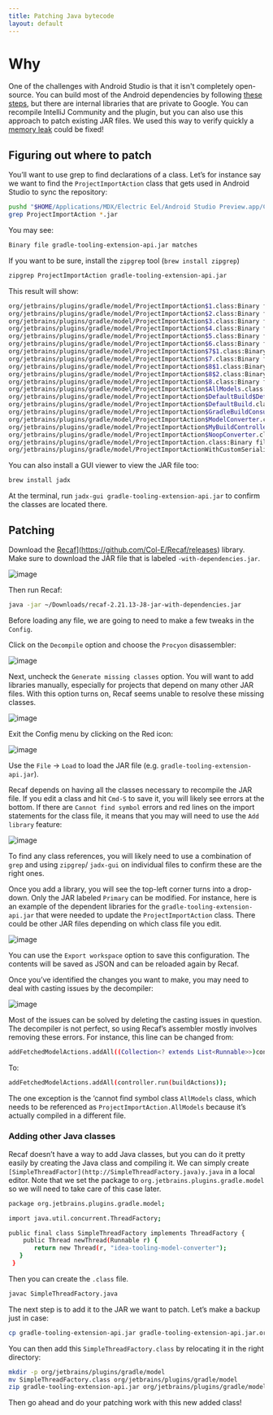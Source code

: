 ```yaml
---
title: Patching Java bytecode
layout: default
---
```


# Why

One of the challenges with Android Studio is that it isn't completely open-source. You can build most of the Android dependencies by following
[these steps](https://github.com/rogerhu/android-studio-builder#step-by-step-guide-for-mac), but there are internal libraries that are private to
Google. You can recompile IntelliJ Community and the plugin, but you can also use this approach to patch existing JAR files. We used this way to verify 
quickly a [memory leak](https://blog.p-y.wtf/gradle-intellij-memory-leak) could be fixed!

## Figuring out where to patch

You’ll want to use grep to find declarations of a class. Let’s for instance say we want to find the `ProjectImportAction` class that gets used in Android Studio to sync the repository:

```bash
pushd "$HOME/Applications/MDX/Electric Eel/Android Studio Preview.app/Contents/plugins/gradle/lib"
grep ProjectImportAction *.jar
```

You may see:

```bash
Binary file gradle-tooling-extension-api.jar matches
```

If you want to be sure, install the `zipgrep` tool (`brew install zipgrep`)

```bash
zipgrep ProjectImportAction gradle-tooling-extension-api.jar
```

This result will show:

```bash
org/jetbrains/plugins/gradle/model/ProjectImportAction$1.class:Binary file (standard input) matches
org/jetbrains/plugins/gradle/model/ProjectImportAction$2.class:Binary file (standard input) matches
org/jetbrains/plugins/gradle/model/ProjectImportAction$3.class:Binary file (standard input) matches
org/jetbrains/plugins/gradle/model/ProjectImportAction$4.class:Binary file (standard input) matches
org/jetbrains/plugins/gradle/model/ProjectImportAction$5.class:Binary file (standard input) matches
org/jetbrains/plugins/gradle/model/ProjectImportAction$6.class:Binary file (standard input) matches
org/jetbrains/plugins/gradle/model/ProjectImportAction$7$1.class:Binary file (standard input) matches
org/jetbrains/plugins/gradle/model/ProjectImportAction$7.class:Binary file (standard input) matches
org/jetbrains/plugins/gradle/model/ProjectImportAction$8$1.class:Binary file (standard input) matches
org/jetbrains/plugins/gradle/model/ProjectImportAction$8$2.class:Binary file (standard input) matches
org/jetbrains/plugins/gradle/model/ProjectImportAction$8.class:Binary file (standard input) matches
org/jetbrains/plugins/gradle/model/ProjectImportAction$AllModels.class:Binary file (standard input) matches
org/jetbrains/plugins/gradle/model/ProjectImportAction$DefaultBuild$DefaultProjectModel.class:Binary file (standard input) matches
org/jetbrains/plugins/gradle/model/ProjectImportAction$DefaultBuild.class:Binary file (standard input) matches
org/jetbrains/plugins/gradle/model/ProjectImportAction$GradleBuildConsumer.class:Binary file (standard input) matches
org/jetbrains/plugins/gradle/model/ProjectImportAction$ModelConverter.class:Binary file (standard input) matches
org/jetbrains/plugins/gradle/model/ProjectImportAction$MyBuildController.class:Binary file (standard input) matches
org/jetbrains/plugins/gradle/model/ProjectImportAction$NoopConverter.class:Binary file (standard input) matches
org/jetbrains/plugins/gradle/model/ProjectImportAction.class:Binary file (standard input) matches
org/jetbrains/plugins/gradle/model/ProjectImportActionWithCustomSerializer$1.c
```

You can also install a GUI viewer to view the JAR file too:

```bash
brew install jadx
```

At the terminal, run `jadx-gui gradle-tooling-extension-api.jar` to confirm the classes are located there.

## Patching

Download the [Recaf](https://github.com/Col-E/Recaf/releases)](https://github.com/Col-E/Recaf/releases) library. Make sure to download the JAR file that is labeled `-with-dependencies.jar`.

![image](https://github.com/rogerhu/studying-android-studio-internals/assets/326857/059b0cfd-47c5-4a1e-83f6-152c590b4e0a)

Then run Recaf:

```bash
java -jar ~/Downloads/recaf-2.21.13-J8-jar-with-dependencies.jar
```

Before loading any file, we are going to need to make a few tweaks in the `Config`.

Click on the `Decompile` option and choose the `Procyon` disassembler:

![image](https://github.com/rogerhu/studying-android-studio-internals/assets/326857/f35bf777-c6c0-4659-9a2e-1fcb1d79ee86)

Next, uncheck the `Generate missing classes` option. You will want to add libraries manually, especially for projects that depend on many other JAR files. With this option turns on, Recaf seems unable to resolve these missing classes.

![image](https://github.com/rogerhu/studying-android-studio-internals/assets/326857/7eb33359-192d-423a-bed1-dd1f00d809d3)

Exit the Config menu by clicking on the Red icon:

![image](https://github.com/rogerhu/studying-android-studio-internals/assets/326857/8e558815-e4fc-4566-8b03-1881a8e2da8b)

Use the `File` → `Load` to load the JAR file (e.g. `gradle-tooling-extension-api.jar`).

Recaf depends on having all the classes necessary to recompile the JAR file. If you edit a class and hit `Cmd-S` to save it, you will likely see errors at the bottom. If there are `Cannot find symbol` errors and red lines on the import statements for the class file, it means that you may will need to use the `Add library` feature:

![image](https://github.com/rogerhu/studying-android-studio-internals/assets/326857/dc7c78aa-b474-42b6-9dc4-7e8af18aa855)

To find any class references, you will likely need to use a combination of `grep` and using `zipgrep`/ `jadx-gui` on individual files to confirm these are the right ones.

Once you add a library, you will see the top-left corner turns into a drop-down. Only the JAR labeled `Primary` can be modified. For instance, here is an example of the dependent libraries for the `gradle-tooling-extension-api.jar` that were needed to update the `ProjectImportAction` class. There could be other JAR files depending on which class file you edit.

![image](https://github.com/rogerhu/studying-android-studio-internals/assets/326857/745e9859-c7e6-481a-b7c7-fb00c2ef3f1b)

You can use the `Export workspace` option to save this configuration. The contents will be saved as JSON and can be reloaded again by Recaf.

Once you’ve identified the changes you want to make, you may need to deal with casting issues by the decompiler:

![image](https://github.com/rogerhu/studying-android-studio-internals/assets/326857/1862052f-a841-4a12-9729-fb1182b1bd48)

Most of the issues can be solved by deleting the casting issues in question. The decompiler is not perfect, so using Recaf’s assembler mostly involves removing these errors. For instance, this line can be changed from:

```bash
addFetchedModelActions.addAll((Collection<? extends List<Runnable>>)controller.run((Collection<? extends BuildAction<?>>)buildActions));
```

To:

```bash
addFetchedModelActions.addAll(controller.run(buildActions));
```

The one exception is the ‘cannot find symbol class `AllModels` class, which needs to be referenced as `ProjectImportAction.AllModels` because it’s actually compiled in a different file.

### Adding other Java classes

Recaf doesn’t have a way to add Java classes, but you can do it pretty easily by creating the Java class and compiling it. We can simply create `[SimpleThreadFactor](http://SimpleThreadFactory.java)y.java` in a local editor. Note that we set the package to `org.jetbrains.plugins.gradle.model` so we will need to take care of this case later.

```bash
package org.jetbrains.plugins.gradle.model;

import java.util.concurrent.ThreadFactory;

public final class SimpleThreadFactory implements ThreadFactory {
    public Thread newThread(Runnable r) {
       return new Thread(r, "idea-tooling-model-converter");
   }
 }
```

Then you can create the `.class` file.

```bash
javac SimpleThreadFactory.java
```

The next step is to add it to the JAR we want to patch. Let’s make a backup just in case:

```bash
cp gradle-tooling-extension-api.jar gradle-tooling-extension-api.jar.orig
```

You can then add this `SimpleThreadFactory.class` by relocating it in the right directory:

```bash
mkdir -p org/jetbrains/plugins/gradle/model
mv SimpleThreadFactory.class org/jetbrains/plugins/gradle/model
zip gradle-tooling-extension-api.jar org/jetbrains/plugins/gradle/model/SimpleThreadFactory.class
```

Then go ahead and do your patching work with this new added class!
